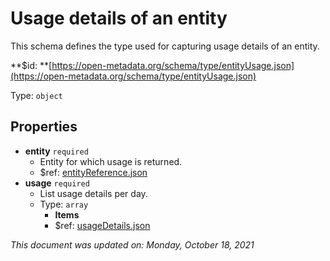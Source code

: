 # Usage details of an entity

This schema defines the type used for capturing usage details of an entity.

**$id: **[https://open-metadata.org/schema/type/entityUsage.json](https://open-metadata.org/schema/type/entityUsage.json)

Type: `object`

## Properties
 - **entity** `required`
   - Entity for which usage is returned.
   - $ref: [entityReference.json](entityreference.md)
 - **usage** `required`
   - List usage details per day.
   - Type: `array`
     - **Items**
     - $ref: [usageDetails.json](usagedetails.md)

_This document was updated on: Monday, October 18, 2021_